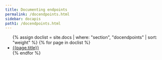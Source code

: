 ```yaml
---
title: Documenting endpoints
permalink: /docendpoints.html
sidebar: docapis
path1: /docendpoints.html
---
```


<ul class="onPageMinitoc">
{% assign doclist = site.docs | where: "section", "docendpoints" | sort: "weight" %}
{% for page in doclist %}
<li><a href="{{page.permalink | remove: "/" }}">{{page.title}}</a></li>
{% endfor %}
</ul>
